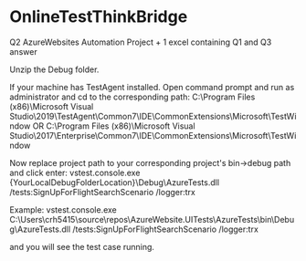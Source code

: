 # OnlineTestThinkBridge


Q2 AzureWebsites Automation Project + 1 excel containing Q1 and Q3 answer

Unzip the Debug folder.

If your machine has TestAgent installed. Open command prompt and run as administrator and cd to the corresponding path: 
C:\Program Files (x86)\Microsoft Visual Studio\2019\TestAgent\Common7\IDE\CommonExtensions\Microsoft\TestWindow
OR 
C:\Program Files (x86)\Microsoft Visual Studio\2017\Enterprise\Common7\IDE\CommonExtensions\Microsoft\TestWindow

Now replace project path to your corresponding project's bin->debug path and click enter: vstest.console.exe {YourLocalDebugFolderLocation}\Debug\AzureTests.dll /tests:SignUpForFlightSearchScenario /logger:trx

Example: vstest.console.exe C:\Users\crh5415\source\repos\AzureWebsite.UITests\AzureTests\bin\Debug\AzureTests.dll /tests:SignUpForFlightSearchScenario /logger:trx

and you will see the test case running.
